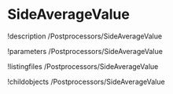 <!-- MOOSE Documentation Stub: Remove this when content is added. -->

# SideAverageValue
!description /Postprocessors/SideAverageValue

!parameters /Postprocessors/SideAverageValue

!listingfiles /Postprocessors/SideAverageValue

!childobjects /Postprocessors/SideAverageValue
